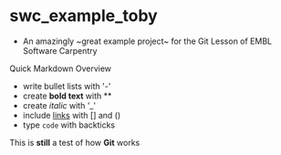 # swc_example_toby
- An amazingly ~great example project~ for the Git Lesson of EMBL Software Carpentry

Quick Markdown Overview

- write bullet lists with '-'
- create **bold text** with **
- create _italic_ with '_'
- include [links](https://embl.de) with [] and ()
- type `code` with backticks

This is **still** a test of how **Git** works

